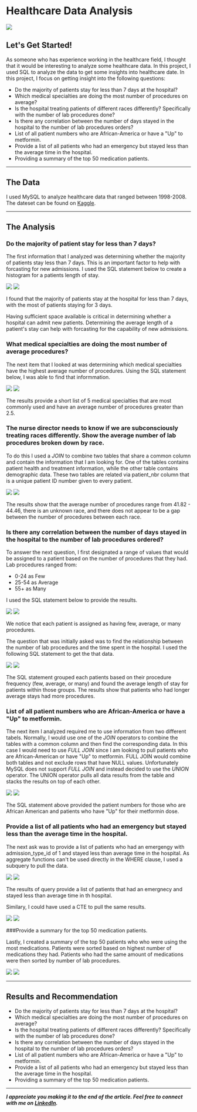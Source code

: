 
# Healthcare Data Analysis

<img src="images/HealthCare_Analysis_Cover.png"/>

## Let's Get Started!

As someone who has experience working in the healthcare field, I thought that it would be interesting to analyze some healthcare data. In this project, I used SQL to analyze the data to get some insights into healthcare date. In this project, I focus on getting insight into the following questions:

  - Do the majority of patients stay for less than 7 days at the hospital?
  - Which medical specialties are doing the most number of procedures on average? 
  - Is the hospital treating patients of different races differently? Specifically with the number of lab procedures done?
  - Is there any correlation between the number of days stayed in the hospital to the number of lab procedures orders?
  - List of all patient numbers who are African-America or have a "Up" to metformin.
  - Provide a list of all patients who had an emergency but stayed less than the average time in the hospital.
  - Providing a summary of the top 50 medication patients.

---

## The Data
I used MySQL to analyze healthcare data that ranged between 1998-2008. The dateset can be found on [Kaggle](https://www.kaggle.com/code/iabhishekofficial/prediction-on-hospital-readmission/data?select=diabetic_data.csv).


---

## The Analysis
 
### Do the majority of patient stay for less than 7 days?

The first information that I analyzed was determining whether the majority of patients stay less than 7 days. This is an important factor to help with forcasting for new admissions. I used the SQL statement below to create a histogram for a patients length of stay.

<img src="images/Healthcare_Analysis_patient_stay.png"/>
<img src="images/Healthcare_Analysis_patient_stay_results.png"/>

I found that the majority of patients stay at the hospital for less than 7 days, with the most of patients staying for 3 days. 

Having sufficient space available is critical in determining whether a hospital can admit new patients. Determining the average length of a patient's stay can help with forcasting for the capability of new admissions.


### What medical specialties are doing the most number of average procedures?

The next item that I looked at was determining which medical specialties have the highest average number of procedures. Using the SQL statement below, I was able to find that informmation.

<img src="images/Healthcare_Analysis_medical_specialties.png"/>
<img src="images/Healthcare_Analysis_medical_specialties_results.png"/>

The results provide a short list of 5 medical specialties that are most commonly used and have an average number of procedures greater than 2.5.


### The nurse director needs to know if we are subconsciously treating races differently. Show the average number of lab procedures broken down by race.

To do this I used a *JOIN* to combine two tables that share a common column and contain the information that I am looking for. One of the tables contains patient health and treatment information, while the other table contains demographic data. These two tables are related via patient_nbr column that is a unique patient ID number given to every patient.

<img src="images/Healthcare_Analysis_demographics.png"/>
<img src="images/Healthcare_Analysis_demographics_results.png"/>

The results show that the average number of procedures range from 41.82 - 44.46, there is an unknown race, and there does not appear to be a gap between the number of procedures between each race. 


### Is there any correlation between the number of days stayed in the hospital to the number of lab procedures ordered? 

To answer the next question, I first designated a range of values that would be assigned to a patient based on the number of procedures that they had. Lab procedures ranged from:

 - 0-24 as Few
 - 25-54 as Average
 - 55+ as Many
 
I used the SQL statement below to provide the results.

<img src="images/Healthcare_Analysis_procedures.png"/>
<img src="images/Healthcare_Analysis_procedures_results.png"/>

We notice that each patient is assigned as having few, average, or many procedures.

The question that was initially asked was to find the relationship between the number of lab procedures and the time spent in the hospital. I used the following SQL statement to get the that data.

<img src="images/Healthcare_Analyisis_procedure_avgtime.png"/>
<img src="images/Healthcare_Analyisis_procedure_avgtime_results.png"/>

The SQL statement grouped each patients based on their procedure frequency (few, average, or many) and found the average length of stay for patients within those groups. The results show that patients who had longer average stays had more procedures. 


### List of all patient numbers who are African-America or have a "Up" to metformin.

The next item I analyzed required me to use information from two different tabels. Normally, I would use one of the *JOIN* operators to combine the tables with a common column and then find the corresponding data. In this case I would need to use *FULL JOIN*  since I am looking to pull patients who are African-American or have "Up" to metformin. FULL JOIN would combine both tables and not exclude rows that have NULL values. Unfortunately MySQL does not support *FULL JOIN* and instead decided to use the *UNION* operator. The UNION operator pulls all data results from the table and stacks the results on top of each other. 

<img src="images/Healthcare_Analysis_demographics_metformin.png"/>
<img src="images/Healthcare_Analysis_demographics_metformin_results.png"/>

The SQL statement above provided the patient numbers for those who are African American and patients who have "Up" for their metformin dose.

### Provide a list of all patients who had an emergency but stayed less than the average time in the hospital.

The next ask was to provide a list of patients who had an emergengy with admission_type_id of 1 and stayed less than average time in the hospital. As aggregate functions can't be used directly in the WHERE clause, I used a subquery to pull the data. 

<img src="images/Healthcare_Analysis_subquery.png"/>
<img src="images/Healthcare_Analysis_subquery_results.png"/>

The results of query provide a list of patients that had an emergnecy and stayed less than average time in th hospital.

Similary, I could have used a CTE to pull the same results. 

<img src="images/Healthcare_Analysis_cte.png"/>
<img src="images/Healthcare_Analysis_cte_results.png"/>


###Provide a summary for the top 50 medication patients.

Lastly, I created a summary of the top 50 patients who who were using the most medications. Patients were sorted based on highest number of medications they had. Patients who had the same amount of medications were then sorted by number of lab procedures.

<img src="images/Healthcare_Analysis_summary.png"/>
<img src="images/Healthcare_Analysis_summary_results.png"/>


---

## Results and Recommendation


 - Do the majority of patients stay for less than 7 days at the hospital?
  - Which medical specialties are doing the most number of procedures on average? 
  - Is the hospital treating patients of different races differently? Specifically with the number of lab procedures done?
  - Is there any correlation between the number of days stayed in the hospital to the number of lab procedures orders?
  - List of all patient numbers who are African-America or have a "Up" to metformin.
  - Provide a list of all patients who had an emergency but stayed less than the average time in the hospital.
  - Providing a summary of the top 50 medication patients.

---

***I appreciate you making it to the end of the article. Feel free to connect with me on [LinkedIn](https://www.linkedin.com/in/jbespinoza/).***
